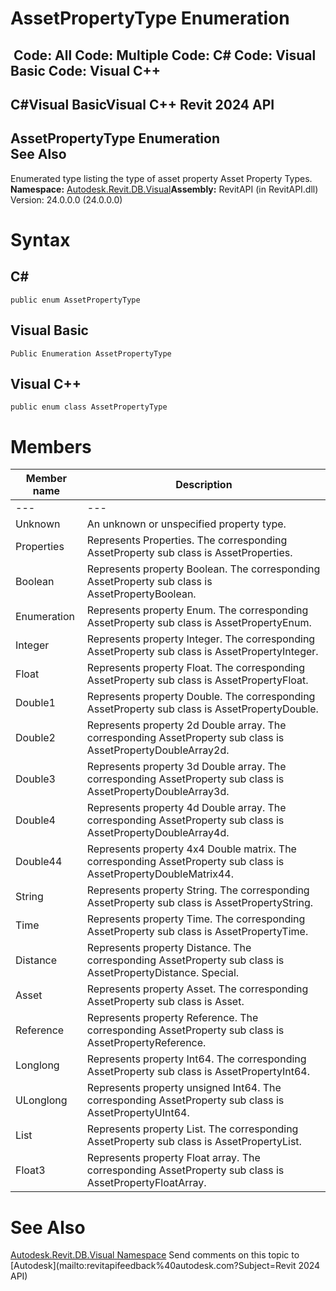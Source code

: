 # AssetPropertyType Enumeration

﻿
 Code: All Code: Multiple Code: C# Code: Visual Basic Code: Visual C++   
---  
C#Visual BasicVisual C++
Revit 2024 API  
---  
AssetPropertyType Enumeration  
See Also  
---  
Enumerated type listing the type of asset property 
Asset Property Types. 
**Namespace:** [Autodesk.Revit.DB.Visual](f5a10581-6ac2-be19-0e32-f87d05bc8b83.md "Autodesk.Revit.DB.Visual Namespace")**Assembly:** RevitAPI (in RevitAPI.dll) Version: 24.0.0.0 (24.0.0.0)
# Syntax
C#  
---  
```text
public enum AssetPropertyType
```
  
Visual Basic  
---  
```text
Public Enumeration AssetPropertyType
```
  
Visual C++  
---  
```text
public enum class AssetPropertyType
```
  
# Members
| Member name | Description |
| --- | --- |
| --- | --- |
| Unknown | An unknown or unspecified property type. |
| Properties | Represents Properties. The corresponding AssetProperty sub class is AssetProperties. |
| Boolean | Represents property Boolean. The corresponding AssetProperty sub class is AssetPropertyBoolean. |
| Enumeration | Represents property Enum. The corresponding AssetProperty sub class is AssetPropertyEnum. |
| Integer | Represents property Integer. The corresponding AssetProperty sub class is AssetPropertyInteger. |
| Float | Represents property Float. The corresponding AssetProperty sub class is AssetPropertyFloat. |
| Double1 | Represents property Double. The corresponding AssetProperty sub class is AssetPropertyDouble. |
| Double2 | Represents property 2d Double array. The corresponding AssetProperty sub class is AssetPropertyDoubleArray2d. |
| Double3 | Represents property 3d Double array. The corresponding AssetProperty sub class is AssetPropertyDoubleArray3d. |
| Double4 | Represents property 4d Double array. The corresponding AssetProperty sub class is AssetPropertyDoubleArray4d. |
| Double44 | Represents property 4x4 Double matrix. The corresponding AssetProperty sub class is AssetPropertyDoubleMatrix44. |
| String | Represents property String. The corresponding AssetProperty sub class is AssetPropertyString. |
| Time | Represents property Time. The corresponding AssetProperty sub class is AssetPropertyTime. |
| Distance | Represents property Distance. The corresponding AssetProperty sub class is AssetPropertyDistance. Special. |
| Asset | Represents property Asset. The corresponding AssetProperty sub class is Asset. |
| Reference | Represents property Reference. The corresponding AssetProperty sub class is AssetPropertyReference. |
| Longlong | Represents property Int64. The corresponding AssetProperty sub class is AssetPropertyInt64. |
| ULonglong | Represents property unsigned Int64. The corresponding AssetProperty sub class is AssetPropertyUInt64. |
| List | Represents property List. The corresponding AssetProperty sub class is AssetPropertyList. |
| Float3 | Represents property Float array. The corresponding AssetProperty sub class is AssetPropertyFloatArray. |

# See Also
[Autodesk.Revit.DB.Visual Namespace](f5a10581-6ac2-be19-0e32-f87d05bc8b83.md "Autodesk.Revit.DB.Visual Namespace")
Send comments on this topic to [Autodesk](mailto:revitapifeedback%40autodesk.com?Subject=Revit 2024 API)
